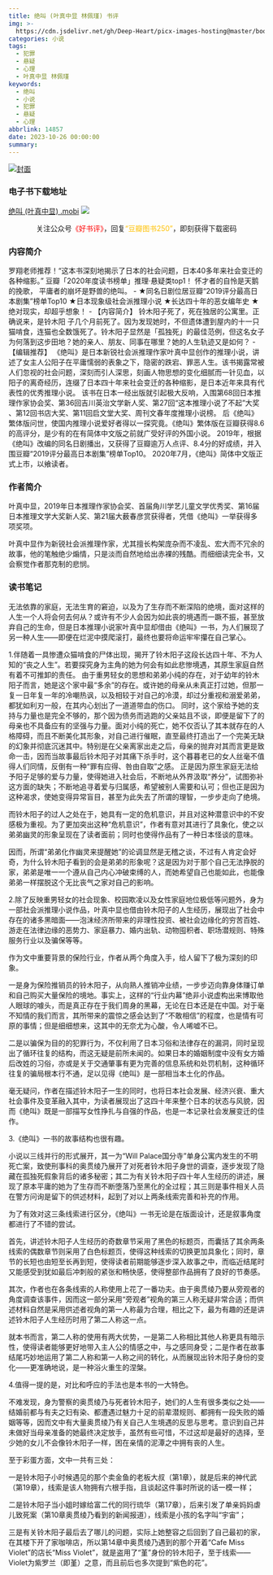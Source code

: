 ```yaml
---
title: 绝叫 (叶真中显 林佩瑾) 书评
img: >-
  https://cdn.jsdelivr.net/gh/Deep-Heart/picx-images-hosting@master/boomments/绝叫.idau1yjatds.webp
categories: 小说
tags:
  - 犯罪
  - 悬疑
  - 心理
  - 叶真中显 林佩瑾
keywords:
  - 绝叫
  - 小说
  - 犯罪
  - 悬疑
  - 心理
abbrlink: 14857
date: 2023-10-26 00:00:00
summary:
---
```


[![封面](https://cdn.jsdelivr.net/gh/Deep-Heart/picx-images-hosting@master/boomments/绝叫.idau1yjatds.webp)]()
### 电子书下载地址
[绝叫 (叶真中显) .mobi](https://url57.ctfile.com/f/23765157-960584808-e3158a)
![](https://cdn.jsdelivr.net/gh/Deep-Heart/picx-images-hosting@master/WeChat/wechat_mp_large.6xheshb4rok0.webp)
<center>关注公众号<font color="#ff0000">《好书评》</font>，回复<font color="#ffc000">“豆瓣图书250”</font>，即刻获得下载密码</center>

### 内容简介
罗翔老师推荐！“这本书深刻地揭示了日本的社会问题，日本40多年来社会变迁的各种缩影。”    豆瓣「2020年度读书榜单」推理·悬疑类top1！    怀才者的自怜是天鹅的挽歌， 平庸者的崩坏是野兽的绝叫。    -    ★同名日剧位居豆瓣“2019评分最高日本剧集”榜单Top10    ★日本现象级社会派推理小说    ★长达四十年的恶女编年史    ★绝对现实，却超乎想象！    -    【内容简介】    铃木阳子死了，死在独居的公寓里。正确说来，是铃木阳 子几个月前死了。因为发现她时，不但遗体遭到屋内的十一只猫啃食，连猫也全数饿死了。铃木阳子显然是「孤独死」的最佳范例，但这名女子为何落到这步田地？她的亲人、朋友、同事在哪里？她的人生轨迹又是如何？    -    【编辑推荐】    《绝叫》是日本新锐社会派推理作家叶真中显创作的推理小说，讲述了女主人公阳子在平庸懦弱的表象之下，隐密的跌宕、罪恶人生。该书揭露常被人们忽视的社会问题，深刻而引人深思，刻画人物思想的变化细腻而一针见血，以阳子的离奇经历，连缀了日本四十年来社会变迁的各种缩影，是日本近年来具有代表性的优秀推理小说。    该书在日本一经出版就引起极大反响，入围第68回日本推理作家协会奖、第36回吉川英治文学新人奖、第27回“这本推理小说了不起”大奖 、第12回书店大奖、第11回启文堂大奖、周刊文春年度推理小说榜。    后《绝叫》繁体版问世，使国内推理小说爱好者得以一探究竟。《绝叫》繁体版在豆瓣获得8.6的高评分，是少有的在有简体中文版之前就广受好评的外国小说。    2019年，根据《绝叫》改编的同名日剧播出，又获得了豆瓣逾万人点评、8.4分的好成绩，并入围豆瓣“2019评分最高日本剧集”榜单Top10。    2020年7月，《绝叫》简体中文版正式上市，以飨读者。

### 作者简介
叶真中显，2019年日本推理作家协会奖、首届角川学艺儿童文学优秀奖、第16届日本推理文学大奖新人奖、第21届大薮春彦赏获得者，凭借《绝叫》一举获得多项奖项。

叶真中显作为新锐社会派推理作家，尤其擅长构架庞杂而不凌乱、宏大而不冗余的故事，他的笔触绝少煽情，只是淡而自然地给出赤裸的残酷。而细细读完全书，又会察觉作者那克制的悲悯。

### 读书笔记
无法依靠的家庭，无法生育的窘迫，以及为了生存而不断深陷的绝境，面对这样的人生一个人将会何去何从？或许有不少人会因为如此丧的境遇而一蹶不振，甚至放弃自己的生命，但是日本推理小说家叶真中显却借由《绝叫》一书，为人们展现了另一种人生——即便在烂泥中摸爬滚打，最终也要将命运牢牢攥在自己掌心。

1.伴随着一具惨遭众猫啃食的尸体出现，揭开了铃木阳子这段长达四十年、不为人知的“丧之人生”。若要探究身为主角的她为何会有如此悲惨境遇，其原生家庭自然有着不可推卸的责任。
由于重男轻女的思想和弟弟小纯的存在，对于幼年的铃木阳子而言，她是这个家中最“多余”的存在。或许她的母亲从未真正打过她，但那一复一日年复一年的冷嘲热讽，以及相较于对自己的冷漠，却过分重视和溺爱弟弟，都犹如利刃一般，在其内心划出了一道道带血的伤口。
同时，这个家给予她的支持与力量也是完全不够的，那个因为债务而逃跑的父亲姑且不谈，即便是留下了的母亲也不具备应有的坚强与力量。面对小纯的死亡，她不仅否认了其本就存在的人格障碍，而且不断美化其形象，对自己进行催眠，直至最终打造出了一个完美无缺的幻象并彻底沉迷其中。特别是在父亲离家出走之后，母亲的抛弃对其而言更是致命一击，因而当故事最后铃木阳子对其痛下杀手时，这个暮暮老已的女人丝毫不值得人们同情，反倒有一种“罪有应得、咎由自取”之感。
正是因为原生家庭无法给予阳子足够的爱与力量，使得她进入社会后，不断地从外界汲取“养分”，试图弥补这方面的缺失；不断地追寻着爱与归属感，希望被别人需要和认可；但也正是因为这种渴求，使她变得异常盲目，甚至为此失去了所谓的理智，一步步走向了绝境。

而铃木阳子的过人之处在于，她具有一定的危机意识，并且对这种潜意识中的不安感极为重视。为了更加突出这种“危机意识”，作者有意对其进行了具象化，使之以弟弟幽灵的形象呈现在了读者面前；同时也使得作品有了一种日本怪谈的意味。

因而，所谓“弟弟化作幽灵来提醒她”的论调显然是无稽之谈，不过有人肯定会好奇，为什么铃木阳子看到的会是弟弟的形象呢？这是因为对于那个自己无法挣脱的家，弟弟是唯一一个遵从自己内心冲破束缚的人，而她希望自己也能如此，也能像弟弟一样摆脱这个无比丧气之家对自己的影响。

2.除了反映重男轻女的社会现象、校园欺凌以及女性家庭地位极低等问题外，身为一部社会派推理小说作品，叶真中显也借由铃木阳子的人生经历，展现出了社会中存在的诸多黑暗面——泡沫经济所带来的非理性投资、被社会边缘化的穷苦百姓、游走在法律边缘的恶势力、家庭暴力、婚内出轨、动物囤积者、职场潜规则、特殊服务行业以及骗保等等。

作为文中重要背景的保险行业，作者从两个角度入手，给人留下了极为深刻的印象。

一是身为保险推销员的铃木阳子，从向熟人推销冲业绩，一步步迈向靠身体赚订单和自己购买大量保险的境地。事实上，这样的“行业内幕”绝非小说虚构出来博取他人眼球的噱头，而是真正存在于我们周身的黑幕，无论在日本还是在中国。对于毫不知情的我们而言，其所带来的震惊之感会达到了“不敢相信”的程度，也是情有可原的事情；但是细细想来，这其中的无奈尤为心酸，令人唏嘘不已。

二是以骗保为目的的犯罪行为，不仅利用了日本习俗和法律存在的漏洞，同时呈现出了循环往复的结构，而这无疑是前所未闻的。如果日本的婚姻制度中没有女方婚后改姓的习俗，亦或是关于交通肇事有更为完善的信息系统和处罚机制，这种循环往复的骗局根本行不通，足以见得《绝叫》是一部相当本土化的作品。

毫无疑问，作者在描述铃木阳子一生的同时，也将日本社会发展、经济兴衰、重大社会事件及变革融入其中，为读者展现出了这四十年来整个日本的状态与风貌，因而《绝叫》既是一部描写女性挣扎与自强的作品，也是一本记录社会发展变迁的佳作。

3.《绝叫》一书的故事结构也很有趣。

小说以三线并行的形式展开，其一为“Will Palace国分寺”单身公寓内发生的不明死亡案，致使刑事科的奥贯绫乃展开了对死者铃木阳子身世的调查，逐步发现了隐藏在孤独死假象背后的诸多秘密；其二为有关铃木阳子四十年人生经历的讲述，展现了原本平庸的她为了生存而不断堕落乃至黑化的全过程；其三则是事件相关人员在警方问询是留下的供述材料，起到了对以上两条线索完善和补充的作用。

为了有效对这三条线索进行区分，《绝叫》一书无论是在版面设计，还是叙事角度都进行了不错的尝试。

首先，讲述铃木阳子人生经历的奇数章节采用了黑色的标题页，而囊括了其余两条线索的偶数章节则采用了白色标题页，使得这种线索的切换更加具象化；同时，章节的长短也由短至长再到短，使得读者前期能够逐步深入故事之中，而临近结尾时又能感受到犹如最后冲刺般的紧张和畅快感，使得整部作品拥有了良好的节奏感。

其次，作者也在各条线索的人称使用上花了一番功夫。由于奥贯绫乃要从旁观者的角度调查该事件，因而这一部分采用“旁观者”视角的第三人称无疑非常合适；而供述材料自然是采用供述者视角的第一人称最为合理，相比之下，最为有趣的还是讲述铃木阳子人生经历时用了第二人称这一点。

就本书而言，第二人称的使用有两大优势，一是第二人称相比其他人称更具有暗示性，使得读者能够更好地带入主人公的情感之中，与之感同身受；二是作者在故事结尾巧妙地运用了第二人称和第一人称之间的转化，从而展现出铃木阳子身份的变化——更准确地说，是一种浴火重生的涅槃。

4.值得一提的是，对比和呼应的手法也是本书的一大特色。

不难发现，身为警察的奥贯绫乃与死者铃木阳子，她们的人生有很多类似之处——结婚前都与有夫之妇有染、都遭遇过魅力十足的前辈潜规则、都拥有一段失败的婚姻等等，因而文中有大量奥贯绫乃有关自己人生境遇的反思与思考。意识到自己并未做好当母亲准备的她最终决定放手，虽然有些可惜，不过这却是最好的选择，至少她的女儿不会像铃木阳子一样，困在亲情的泥潭之中拥有丧的人生。

至于彩蛋方面，文中一共有三处：

一是铃木阳子小时候遇见的那个卖金鱼的老板大叔（第1章），就是后来的神代武（第19章），线索是该人物拥有六根手指，且谈起这件事时所说的话一模一样；

二是铃木阳子当小姐时嫁给富二代的同行琉华（第17章），后来引发了单亲妈妈虐儿致死案（第10章奥贯绫乃看到的新闻报道），线索是小孩的名字叫“宇宙”；

三是有关铃木阳子最后去了哪儿的问题，实际上她整容之后回到了自己最初的家，在其楼下开了家咖啡店，所以第14章中奥贯绫乃遇到的那个开着“Cafe Miss Violet”的店长“Miss Violet”，就是盗用了“堇”身份的铃木阳子，至于线索——Violet为紫罗兰（即堇）之意，而且前后也多次提到“紫色的花”。

